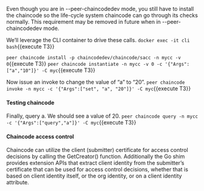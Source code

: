 Even though you are in --peer-chaincodedev mode, you still have to install the chaincode so the life-cycle system chaincode can go through its checks normally. This requirement may be removed in future when in --peer-chaincodedev mode.

We’ll leverage the CLI container to drive these calls.
`docker exec -it cli bash`{{execute T3}}

`peer chaincode install -p chaincodedev/chaincode/sacc -n mycc -v 0`{{execute T3}}
`peer chaincode instantiate -n mycc -v 0 -c '{"Args":["a","10"]}' -C myc`{{execute T3}}

Now issue an invoke to change the value of “a” to “20”.
`peer chaincode invoke -n mycc -c '{"Args":["set", "a", "20"]}' -C myc`{{execute T3}}

#### Testing chaincode
Finally, query a. We should see a value of 20.
`peer chaincode query -n mycc -c '{"Args":["query","a"]}' -C myc`{{execute T3}}

#### Chaincode access control
Chaincode can utilize the client (submitter) certificate for access control decisions by calling the GetCreator() function. Additionally the Go shim provides extension APIs that extract client identity from the submitter’s certificate that can be used for access control decisions, whether that is based on client identity itself, or the org identity, or on a client identity attribute.